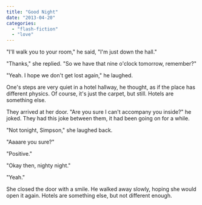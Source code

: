 ```yaml
---
title: "Good Night"
date: "2013-04-20"
categories: 
  - "flash-fiction"
  - "love"
---
```


"I'll walk you to your room," he said, "I'm just down the hall."

"Thanks," she replied. "So we have that nine o'clock tomorrow, remember?"

"Yeah. I hope we don't get lost again," he laughed.

One's steps are very quiet in a hotel hallway, he thought, as if the place has different physics. Of course, it's just the carpet, but still. Hotels are something else.

They arrived at her door. "Are you sure I can't accompany you inside?" he joked. They had this joke between them, it had been going on for a while.

"Not tonight, Simpson," she laughed back.

"Aaaare you sure?"

"Positive."

"Okay then, nighty night."

"Yeah."

She closed the door with a smile. He walked away slowly, hoping she would open it again. Hotels are something else, but not different enough.
